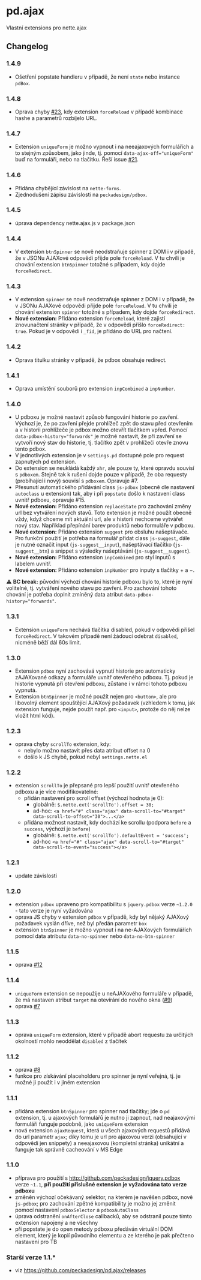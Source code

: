 # pd.ajax
Vlastní extensions pro nette.ajax

## Changelog
### 1.4.9
- Ošetření popstate handleru v případě, že není `state` nebo instance `pdBox`.

### 1.4.8
- Oprava chyby [#23](https://github.com/peckadesign/pd.ajax/issues/23), kdy extension `forceReload` v případě kombinace hashe a parametrů rozbíjelo URL.

### 1.4.7
- Extension `uniqueForm` je možno vypnout i na neeajaxových formulářích a to stejným způsobem, jako jinde, tj. pomocí `data-ajax-off="uniqueForm"` buď na formuláři, nebo na tlačítku. Řeší issue [#21](https://github.com/peckadesign/pd.ajax/issues/21).

### 1.4.6
- Přidána chybějící závislost na `nette-forms`.
- Zjednodušení zápisu závislosti na `peckadesign/pdbox`.

### 1.4.5
- úprava dependency nette.ajax.js v package.json

### 1.4.4
- V extension `btnSpinner` se nově neodstraňuje spinner z DOM i v případě, že v JSONu AJAXové odpovědi přijde pole `forceReload`. V tu chvíli je chování extension `btnSpinner` totožné s případem, kdy dojde `forceRedirect`.

### 1.4.3
- V extension `spinner` se nově neodstraňuje spinner z DOM i v případě, že v JSONu AJAXové odpovědi přijde pole `forceReload`. V tu chvíli je chování extension `spinner` totožné s případem, kdy dojde `forceRedirect`.
- **Nové extension:** Přidáno extension `forceReload`, které zajistí znovunačtení stránky v případě, že v odpovědi přišlo `forceRedirect: true`. Pokud je v odpovědi i `_fid`, je přidáno do URL pro načtení.

### 1.4.2
- Oprava titulku stránky v případě, že pdbox obsahuje redirect.

### 1.4.1
- Oprava umístění souborů pro extension `inpCombined` a `inpNumber`.

### 1.4.0
- U pdboxu je možné nastavit způsob fungování historie po zavření. Výchozí je, že po zavření přejde prohlížeč zpět do stavu před otevřením a v historii prohlížeče je pdbox možno otevřít tlačítkem vpřed. Pomocí `data-pdbox-history="forwards"` je možné nastavit, že při zavření se vytvoří nový stav do historie, tj. tlačítko zpět v prohlížeči otevře znovu tento pdbox.
- V jednotlivých extension je v `settings.pd` dostupné pole pro request zapnutých pd extension. 
- Do extension se neukládá každý `xhr`, ale pouze ty, které opravdu souvisí s `pdboxem`. Stejně tak k rušení dojde pouze v případě, že oba requesty (probíhající i nový) souvisí s `pdboxem`. Opravuje #7.
- Přesunutí automatického přidávání class `js-pdbox` (obecně dle nastavení `autoclass` u extension) tak, aby i při `popstate` došlo k nastavení class uvnitř pdboxu, opravuje #15.
- **Nové extension:** Přidáno extension `replaceState` pro zachování změny url bez vytváření nových stavů. Toto extension je možné použít obecně vždy, když chceme mít aktuální url, ale v historii nechceme vytvářet nový stav. Například přepínání barev produktů nebo formuláře v pdboxu.
- **Nové extension:** Přidáno extension `suggest` pro obsluhu našeptávače. Pro funkční použití je potřeba na formulář přidat class `js-suggest`, dále je nutné označit input (`js-suggest__input`), našeptávací tlačítko (`js-suggest__btn`) a snippet s výsledky našeptávání (`js-suggest__suggest`).
- **Nové extension:** Přidáno extension `inpCombined` pro styl inputů s labelem uvnitř.
- **Nové extension:** Přidáno extension `inpNumber` pro inputy s tlačítky + a &minus;.

:warning: **BC break:** původní výchozí chování historie pdboxu bylo to, které je nyní volitelné, tj. vytváření nového stavu po zavření. Pro zachování tohoto chování je potřeba doplnit zmíněný data atribut `data-pdbox-history="forwards"`.

### 1.3.1
- Extension `uniqueForm` nechává tlačítka disabled, pokud v odpovědi přišel `forceRedirect`. V takovém případě není žádoucí odebrat `disabled`, nicméně běží dál 60s limit.

### 1.3.0
- Extension `pdbox` nyní zachovává vypnutí historie pro automaticky zAJAXované odkazy a formuláře uvnitř otevřeného pdboxu. Tj. pokud je historie vypnutá při otevření pdboxu, zůstane i v rámci tohoto pdboxu vypnutá.
- Extension `btnSpinner` je možné použít nejen pro `<button>`, ale pro libovolný element spouštějící AJAXový požadavek (vzhledem k tomu, jak extension funguje, nejde použít např. pro `<input>`, protože do něj nelze vložit html kód).    

### 1.2.3
- oprava chyby `scrollTo` extension, kdy:
  - nebylo možno nastavit přes data atribut offset na 0
  - došlo k JS chybě, pokud nebyl `settings.nette.el`
  
### 1.2.2
- extension `scrollTo` je přepsané pro lepší použití uvnitř otevřeného pdboxu a je více modifikovatelné:
  - přidán nastavení pro scroll offset (výchozí hodnota je 0):
    - globálně: `$.nette.ext('scrollTo').offset = 30;`
    - ad-hoc: `<a href="#" class="ajax" data-scroll-to="#target" data-scroll-to-offset="30">...</a>`
  - přidána možnost nastavit, kdy dochází ke scrollu (podpora `before` a `success`, výchozí je `before`)
    - globálně: `$.nette.ext('scrollTo').defaultEvent = 'success';`
    - ad-hoc `<a href="#" class="ajax" data-scroll-to="#target" data-scroll-to-event="success"></a>`

### 1.2.1
- update závislostí

### 1.2.0
- extension `pdbox` upraveno pro kompatibilitu s `jquery.pdbox` verze `~1.2.0` - tato verze je nyní vyžadována
- oprava JS chyby v extension `pdbox` v případě, kdy byl nějaký AJAXový požadavek vyslán dříve, než byl předán parametr `box`   
- extension `btnSpinner` je možno vypnout i na ne-AJAXových formulářích pomocí data atributu `data-no-spinner` nebo `data-no-btn-spinner`

### 1.1.5
- oprava [#12](https://github.com/peckadesign/pd.ajax/issues/12)

### 1.1.4
- `uniqueForm` extension se nepoužije u neAJAXového formuláře v případě, že má nastaven atribut `target` na otevírání do nového okna ([#9](https://github.com/peckadesign/pd.ajax/issues/9))
- oprava [#7](https://github.com/peckadesign/pd.ajax/issues/7)

### 1.1.3
- oprava `uniqueForm` extension, které v případě abort requestu za určitých okolností mohlo neoddělat `disabled` z tlačítek

### 1.1.2
- oprava [#8](https://github.com/peckadesign/pd.ajax/issues/8) 
- funkce pro získávání placeholderu pro spinner je nyní veřejná, tj. je možné ji použít i v jiném extension

### 1.1.1
- přidána extension `btnSpinner` pro spinner nad tlačítky; jde o `pd` extension, tj. u ajaxových formulářů je nutno ji zapnout, nad neajaxovými formuláři funguje podobně, jako `uniqueForm` extension
- nová extension `ajaxRequest`, která u všech ajaxových requestů přidává do url parametr `ajax`; díky tomu je url pro ajaxovou verzi (obsahující v odpovědi jen snippety) a neeajaxovou (kompletní stránka) unikátní a funguje tak správně cacheování v MS Edge

### 1.1.0
- příprava pro použití s http://github.com/peckadesign/jquery.pdbox verze `~1.1`, **při použití příslušné extension je vyžadována tato verze pdboxu**
- změněn výchozí očekávaný selektor, na kterém je navěšen pdbox, nově `js-pdbox`; pro zachování zpětné kompatibility je možno jej změnit pomocí nastavení `pdboxSelector` a `pdboxAutoClass`
- úprava odstranění `onAfterClose` callbacků, aby se odstranil pouze tímto extension napojený a ne všechny
- při popstate je do open metody pdboxu předáván virtuální DOM element, který je kopií původního elementu a ze kterého je pak přečteno nastavení pro TB

### Starší verze 1.1.*
- viz https://github.com/peckadesign/pd.ajax/releases
